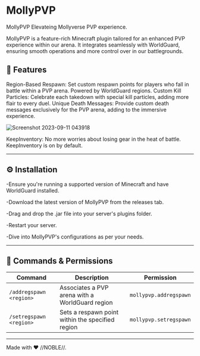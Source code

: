 # MollyPVP

MollyPVP
Elevateing Mollyverse PVP experience.

MollyPVP is a feature-rich Minecraft plugin tailored for an enhanced PVP experience within our arena. It integrates seamlessly with WorldGuard, ensuring smooth operations and more control over in our battlegrounds.


## 🌟 Features
Region-Based Respawn: Set custom respawn points for players who fall in battle within a PVP arena. Powered by WorldGuard regions.
Custom Kill Particles: Celebrate each takedown with special kill particles, adding more flair to every duel.
Unique Death Messages: Provide custom death messages exclusively for the PVP arena, adding to the immersive experience.

![Screenshot 2023-09-11 043918](https://github.com/Noble-Jacob/MollyPVP/assets/69790720/08efa527-3291-4ec1-9e18-33389332fc49)

KeepInventory: No more worries about losing gear in the heat of battle. KeepInventory is on by default.

---

## ⚙️ Installation
-Ensure you're running a supported version of Minecraft and have WorldGuard installed.

-Download the latest version of MollyPVP from the releases tab.

-Drag and drop the .jar file into your server's plugins folder.

-Restart your server.

-Dive into MollyPVP's configurations as per your needs.

---


## 📖 Commands & Permissions

| Command                   | Description                                         | Permission                 |
|---------------------------|-----------------------------------------------------|----------------------------|
| `/addregspawn <region>`   | Associates a PVP arena with a WorldGuard region     | `mollypvp.addregspawn`     |
| `/setregspawn <region>`   | Sets a respawn point within the specified region    | `mollypvp.setregspawn`     |


---

Made with ❤️ //NOBLE//.

